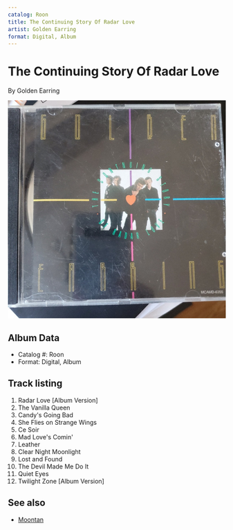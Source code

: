```yaml
---
catalog: Roon
title: The Continuing Story Of Radar Love
artist: Golden Earring
format: Digital, Album
---
```


# The Continuing Story Of Radar Love

By Golden Earring

![](../../assets/albumcovers/Golden_Earring-The_Continuing_Story_Of_Radar_Love.png)

## Album Data

- Catalog #: Roon
- Format: Digital, Album


## Track listing


1. Radar Love [Album Version]
2. The Vanilla Queen
3. Candy's Going Bad
4. She Flies on Strange Wings
5. Ce Soir
6. Mad Love's Comin'
7. Leather
8. Clear Night Moonlight
9. Lost and Found
10. The Devil Made Me Do It
11. Quiet Eyes
12. Twilight Zone [Album Version]


## See also

- [Moontan](Moontan.md)
